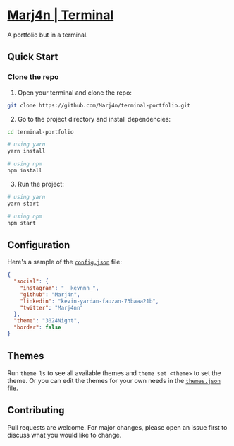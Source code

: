 # [Marj4n | Terminal](https://marjan-terminal.vercel.app)

A portfolio but in a terminal.

## Quick Start

### Clone the repo

1. Open your terminal and clone the repo:

```bash
git clone https://github.com/Marj4n/terminal-portfolio.git
```

2. Go to the project directory and install dependencies:

```bash
cd terminal-portfolio

# using yarn
yarn install

# using npm
npm install
```

3. Run the project:

```bash
# using yarn
yarn start

# using npm
npm start
```

## Configuration

Here's a sample of the [`config.json`](src/data/config.json) file:

```json
{
  "social": {
    "instagram": "__kevnnn_",
    "github": "Marj4n",
    "linkedin": "kevin-yardan-fauzan-73baaa21b",
    "twitter": "Marj4nn"
  },
  "theme": "3024Night",
  "border": false
}
```

## Themes

Run `theme ls` to see all available themes and `theme set <theme>` to set the theme.
Or you can edit the themes for your own needs in the [`themes.json`](src/data/themes.json) file.

## Contributing

Pull requests are welcome. For major changes, please open an issue first to discuss what you would like to change.
